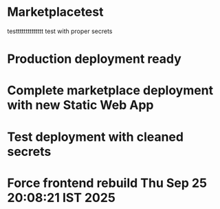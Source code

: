 # Marketplacetest
testttttttttttttt
test with proper secrets
# Production deployment ready
# Complete marketplace deployment with new Static Web App
# Test deployment with cleaned secrets
# Force frontend rebuild Thu Sep 25 20:08:21 IST 2025
